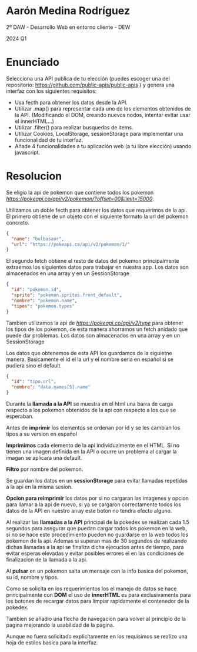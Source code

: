 # Aarón Medina Rodríguez

2º DAW - Desarrollo Web en entorno cliente - DEW

2024 Q1

# Enunciado

Selecciona una API publica de tu elección (puedes escoger una del repositorio:
https://github.com/public-apis/public-apis ) y genera una interfaz con los siguientes requisitos:

- Usa fecth para obtener los datos desde la API.
- Utilizar .map() para representar cada uno de los elementos obtenidos de la API. (Modificando el DOM, creando nuevos nodos, intentar evitar usar el innerHTML...)
- Utilizar .filter() para realizar busquedas de items.
- Utilizar Cookies, LocalStorage, sessionStorage para implementar una funcionalidad de tu interfaz.
- Añade 4 funcionalidades a tu aplicación web (a tu libre elección) usando javascript.

# Resolucion

Se eligio la api de pokemon que contiene todos los pokemon *https://pokeapi.co/api/v2/pokemon/?offset=00&limit=15000*.

Utilizamos un doble fecth para obtener los datos que requerimos de la api. El primero obtiene de un objeto con el siguiente formato la url del pokemon concreto.

```json
{
  "name": "bulbasaur",
  "url": "https://pokeapi.co/api/v2/pokemon/1/"
}
```

El segundo fetch obtiene el resto de datos del pokemon principalmente extraemos los siguientes datos para trabajar en nuestra app. Los datos son almacenados en una array y en un SessionStorage

```json
{
  "id": "pokemon.id",
  "sprite": "pokemon.sprites.front_default",
  "nombre": "pokemon.name",
  "tipos": "pokemon.types"
}
```

Tambien utilizamos la api de *https://pokeapi.co/api/v2/type* para obtener los tipos de los pokemon, de esta manera ahorramos un fetch anidado que puede dar problemas. Los datos son almacenados en una array y en un SessionStorage

Los datos que obtenemos de esta API los guardamos de la siguietne manera. Basicamente el id el la url y el nombre seria en español si se pudiera sino el default.

```json
{
  "id": "tipo.url",
  "nombre": "data.names[5].name"
}
```

Durante la **llamada a la API** se muestra en el html una barra de carga respecto a los pokemon obtenidos de la api con respecto a los que se esperaban.

Antes de **imprimir** los elementos se ordenan por id y se les cambian los tipos a su version en español

**Imprimimos** cada elemento de la api individualmente en el HTML. Si no tienen una imagen definida en la API o ocurre un problema al cargar la imagan se aplicara una default.

**Filtro** por nombre del pokemon.

Se guardan los datos en un **sessionStorage** para evitar llamadas repetidas a la api en la misma sesion.

**Opcion para reimprimir** los datos por si no cargaran las imagenes y opcion para llamar a la api de nuevo, si ya se cargaron correctamente todos los datos de la API en nuestro array este boton no tendra efecto alguno.

Al realizar las **llamadas a la API** principal de la pokedex se realizan cada 1.5 segundos para asegurar que puedan cargar todos los pokemon en la web, si no se hace este procedimiento pueden no guardarse en la web todos los pokemon de la api. Ademas si superan mas de 30 segundos de realizando dichas llamadas a la api se finaliza dicha ejecucion antes de tiempo, para evitar esperas elevadas y evitar posibles errores el en las condiciones de finalizacion de la llamada a la api.

Al **pulsar** en un pokemon salta un mensaje con la info basica del pokemon, su id, nombre y tipos.

Como se solicita en los requerimientos los el manejo de datos se hace principalmente con **DOM** el uso de **innerHTML** es para exclusivamente para los botones de recargar datos para limpiar rapidamente el contenedor de la pokedex.

Tambien se añadio una flecha de navegacion para volver al principio de la pagina mejorando la usabilidad de la pagina.

Aunque no fuera solicitado explicitamente en los requisimos se realizo una hoja de estilos basica para la interfaz.